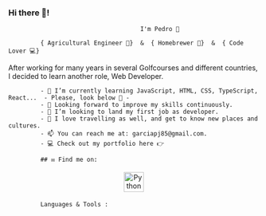 ### Hi there 👋! 
                                              
                                         I'm Pedro 🌵

             { Agricultural Engineer 🌺}  &  { Homebrewer 🍺}  &  { Code Lover 💻}
  
   After working for many years in several Golfcourses and different countries, I decided to learn another role, Web Developer.


             - 🌱 I’m currently learning JavaScript, HTML, CSS, TypeScript, React...  - Please, look below 👀 -
             - 🔭 Looking forward to improve my skills continuously.
             - 👯 I’m looking to land my first job as developer.
             - 🚀 I love travelling as well, and get to know new places and cultures.
             - 📫 You can reach me at: garciapj85@gmail.com.
             - 💻 Check out my portfolio here 👉 
             
             ## ✉️ Find me on:


<p align="center">
 <a href="mailto:garciapj85@gmail.com"> <img src="https://cdn.jsdelivr.net/npm/simple-icons@v3/icons/gmail.svg" alt="Python" height="40" style="vertical-align:top; margin:4px"></a>
</p>

             Languages & Tools :

